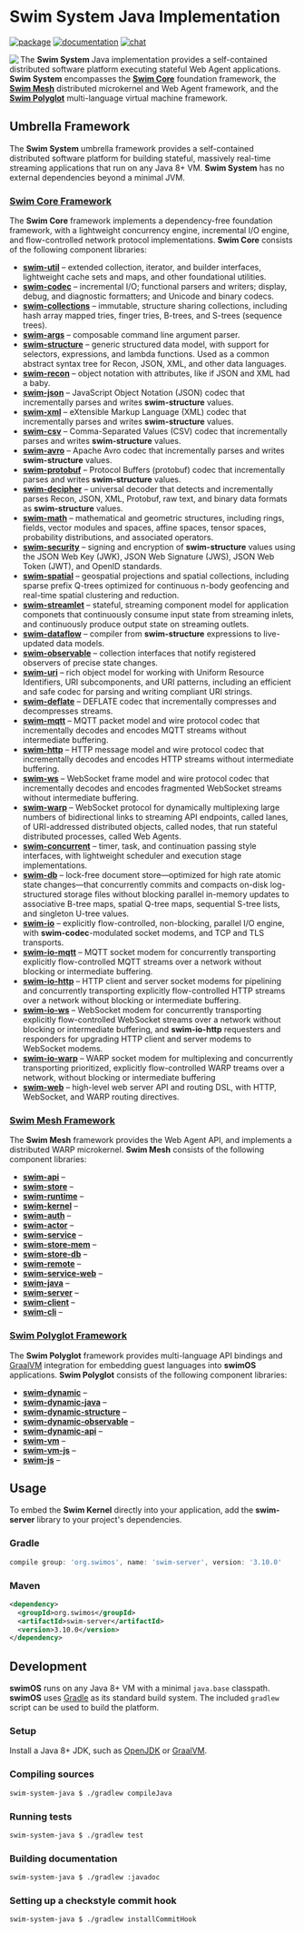 # Swim System Java Implementation

[![package](https://img.shields.io/github/tag/swimOS/swim.svg?label=maven)](https://mvnrepository.com/artifact/org.swimos)
[![documentation](https://img.shields.io/badge/doc-JavaDoc-blue.svg)](https://docs.swimos.org/java/latest)
[![chat](https://img.shields.io/badge/chat-Gitter-green.svg)](https://gitter.im/swimos/community)

<a href="https://www.swimos.org"><img src="https://docs.swimos.org/readme/marlin-blue.svg" align="left"></a>

The **Swim System** Java implementation provides a self-contained distributed
software platform executing stateful Web Agent applications.  **Swim System**
encompasses the [**Swim Core**](swim-core-java) foundation framework, the
[**Swim Mesh**](swim-mesh-java) distributed microkernel and Web Agent framework,
and the [**Swim Polyglot**](swim-polyglot-java) multi-language virtual machine
framework.

## Umbrella Framework

The **Swim System** umbrella framework provides a self-contained distributed
software platform for building stateful, massively real-time streaming
applications that run on any Java 8+ VM.  **Swim System** has no external
dependencies beyond a minimal JVM.

### [**Swim Core** Framework](swim-core-java)

The **Swim Core** framework implements a dependency-free foundation
framework, with a lightweight concurrency engine, incremental I/O engine,
and flow-controlled network protocol implementations.  **Swim Core** consists
of the following component libraries:

- [**swim-util**](swim-core-java/swim.util) –
  extended collection, iterator, and builder interfaces, lightweight cache
  sets and maps, and other foundational utilities.
- [**swim-codec**](swim-core-java/swim.codec) –
  incremental I/O; functional parsers and writers; display, debug, and
  diagnostic formatters; and Unicode and binary codecs.
- [**swim-collections**](swim-core-java/swim.collections) –
  immutable, structure sharing collections, including hash array mapped tries,
  finger tries, B-trees, and S-trees (sequence trees).
- [**swim-args**](swim-core-java/swim.args) –
  composable command line argument parser.
- [**swim-structure**](swim-core-java/swim.structure) –
  generic structured data model, with support for selectors, expressions,
  and lambda functions.  Used as a common abstract syntax tree for Recon,
  JSON, XML, and other data languages.
- [**swim-recon**](swim-core-java/swim.recon) –
  object notation with attributes, like if JSON and XML had a baby.
- [**swim-json**](swim-core-java/swim.json) –
  JavaScript Object Notation (JSON) codec that incrementally parses and writes
  **swim-structure** values.
- [**swim-xml**](swim-core-java/swim.xml) –
  eXtensible Markup Language (XML) codec that incrementally parses and writes
  **swim-structure** values.
- [**swim-csv**](swim-core-java/swim.csv) –
  Comma-Separated Values (CSV) codec that incrementally parses and writes
  **swim-structure** values.
- [**swim-avro**](swim-core-java/swim.avro) –
  Apache Avro codec that incrementally parses and writes **swim-structure** values.
- [**swim-protobuf**](swim-core-java/swim.protobuf) –
  Protocol Buffers (protobuf) codec that incrementally parses and writes
  **swim-structure** values.
- [**swim-decipher**](swim-core-java/swim.decipher) –
  universal decoder that detects and incrementally parses Recon, JSON, XML,
  Protobuf, raw text, and binary data formats as **swim-structure** values.
- [**swim-math**](swim-core-java/swim.math) –
  mathematical and geometric structures, including rings, fields, vector
  modules and spaces, affine spaces, tensor spaces, probability distributions,
  and associated operators.
- [**swim-security**](swim-core-java/swim.security) –
  signing and encryption of **swim-structure** values using the JSON Web Key
  (JWK), JSON Web Signature (JWS), JSON Web Token (JWT), and OpenID standards.
- [**swim-spatial**](swim-core-java/swim.spatial) –
  geospatial projections and spatial collections, including sparse prefix
  Q-trees optimized for continuous n-body geofencing and real-time spatial
  clustering and reduction.
- [**swim-streamlet**](swim-core-java/swim.streamlet) –
  stateful, streaming component model for application componets that
  continuously consume input state from streaming inlets, and continuously
  produce output state on streaming outlets.
- [**swim-dataflow**](swim-core-java/swim.dataflow) –
  compiler from **swim-structure** expressions to live-updated data models.
- [**swim-observable**](swim-core-java/swim.observable) –
  collection interfaces that notify registered observers of precise state changes.
- [**swim-uri**](swim-core-java/swim.uri) –
  rich object model for working with Uniform Resource Identifiers,
  URI subcomponents, and URI patterns, including an efficient and
  safe codec for parsing and writing compliant URI strings.
- [**swim-deflate**](swim-core-java/swim.deflate) –
  DEFLATE codec that incrementally compresses and decompresses streams.
- [**swim-mqtt**](swim-core-java/swim.mqtt) –
  MQTT packet model and wire protocol codec that incrementally decodes
  and encodes MQTT streams without intermediate buffering.
- [**swim-http**](swim-core-java/swim.http) –
  HTTP message model and wire protocol codec that incrementally decodes
  and encodes HTTP streams without intermediate buffering.
- [**swim-ws**](swim-core-java/swim.ws) –
  WebSocket frame model and wire protocol codec that incrementally decodes
  and encodes fragmented WebSocket streams without intermediate buffering.
- [**swim-warp**](swim-core-java/swim.warp) –
  WebSocket protocol for dynamically multiplexing large numbers of
  bidirectional links to streaming API endpoints, called lanes, of
  URI-addressed distributed objects, called nodes, that run stateful
  distributed processes, called Web Agents.
- [**swim-concurrent**](swim-core-java/swim.concurrent) –
  timer, task, and continuation passing style interfaces, with lightweight
  scheduler and execution stage implementations.
- [**swim-db**](swim-core-java/swim.db) –
  lock-free document store—optimized for high rate atomic state changes—that
  concurrently commits and compacts on-disk log-structured storage files
  without blocking parallel in-memory updates to associative B-tree maps,
  spatial Q-tree maps, sequential S-tree lists, and singleton U-tree values.
- [**swim-io**](swim-core-java/swim.io) –
  explicitly flow-controlled, non-blocking, parallel I/O engine, with
  **swim-codec**-modulated socket modems, and TCP and TLS transports.
- [**swim-io-mqtt**](swim-core-java/swim.io.mqtt) –
  MQTT socket modem for concurrently transporting explicitly flow-controlled
  MQTT streams over a network without blocking or intermediate buffering.
- [**swim-io-http**](swim-core-java/swim.io.http) –
  HTTP client and server socket modems for pipelining and concurrently
  transporting explicitly flow-controlled HTTP streams over a network
  without blocking or intermediate buffering.
- [**swim-io-ws**](swim-core-java/swim.io.ws) –
  WebSocket modem for concurrently transporting explicitly flow-controlled
  WebSocket streams over a network without blocking or intermediate buffering,
  and **swim-io-http** requesters and responders for upgrading HTTP client
  and server modems to WebSocket modems.
- [**swim-io-warp**](swim-core-java/swim.io.warp) –
  WARP socket modem for multiplexing and concurrently transporting prioritized,
  explicitly flow-controlled WARP treams over a network, without blocking or
  intermediate buffering
- [**swim-web**](swim-core-java/swim.web) –
  high-level web server API and routing DSL, with HTTP, WebSocket, and WARP
  routing directives.

### [**Swim Mesh** Framework](swim-mesh-java)

The **Swim Mesh** framework provides the Web Agent API, and implements
a distributed WARP microkernel.  **Swim Mesh** consists of the following
component libraries:

- [**swim-api**](swim-mesh-java/swim.api) –
- [**swim-store**](swim-mesh-java/swim.store) –
- [**swim-runtime**](swim-mesh-java/swim.runtime) –
- [**swim-kernel**](swim-mesh-java/swim.kernel) –
- [**swim-auth**](swim-mesh-java/swim.auth) –
- [**swim-actor**](swim-mesh-java/swim.actor) –
- [**swim-service**](swim-mesh-java/swim.service) –
- [**swim-store-mem**](swim-mesh-java/swim.store.mem) –
- [**swim-store-db**](swim-mesh-java/swim.store.db) –
- [**swim-remote**](swim-mesh-java/swim.remote) –
- [**swim-service-web**](swim-mesh-java/swim.service.web) –
- [**swim-java**](swim-mesh-java/swim.java) –
- [**swim-server**](swim-mesh-java/swim.server) –
- [**swim-client**](swim-mesh-java/swim.client) –
- [**swim-cli**](swim-mesh-java/swim.cli) –

### [**Swim Polyglot** Framework](swim-polyglot-java)

The **Swim Polyglot** framework provides multi-language API bindings and
[GraalVM](https://www.graalvm.org/) integration for embedding guest languages
into **swimOS** applications.  **Swim Polyglot** consists of the following
component libraries:

- [**swim-dynamic**](swim-polyglot-java/swim.dynamic) –
- [**swim-dynamic-java**](swim-polyglot-java/swim.dynamic.java) –
- [**swim-dynamic-structure**](swim-polyglot-java/swim.dynamic.structure) –
- [**swim-dynamic-observable**](swim-polyglot-java/swim.dynamic.observable) –
- [**swim-dynamic-api**](swim-polyglot-java/swim.dynamic.api) –
- [**swim-vm**](swim-polyglot-java/swim.vm) –
- [**swim-vm-js**](swim-polyglot-java/swim.vm.js) –
- [**swim-js**](swim-polyglot-java/swim.js) –

## Usage

To embed the **Swim Kernel** directly into your application, add the
**swim-server** library to your project's dependencies.

### Gradle

```groovy
compile group: 'org.swimos', name: 'swim-server', version: '3.10.0'
```

### Maven

```xml
<dependency>
  <groupId>org.swimos</groupId>
  <artifactId>swim-server</artifactId>
  <version>3.10.0</version>
</dependency>
```

## Development

**swimOS** runs on any Java 8+ VM with a minimal `java.base` classpath.
**swimOS** uses [Gradle](https://gradle.org/) as its standard build system.
The included `gradlew` script can be used to build the platform.

### Setup

Install a Java 8+ JDK, such as [OpenJDK](https://openjdk.java.net/) or
[GraalVM](https://www.graalvm.org/downloads/).

### Compiling sources

```sh
swim-system-java $ ./gradlew compileJava
```

### Running tests

```sh
swim-system-java $ ./gradlew test
```

### Building documentation

```sh
swim-system-java $ ./gradlew :javadoc
```

### Setting up a checkstyle commit hook

```sh
swim-system-java $ ./gradlew installCommitHook
```